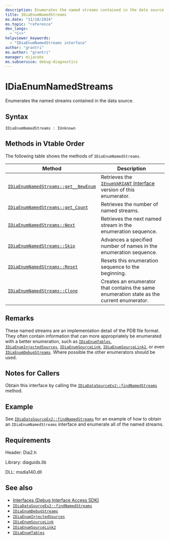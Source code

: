 ```yaml
---
description: Enumerates the named streams contained in the data source.
title: IDiaEnumNamedStreams
ms.date: "11/18/2024"
ms.topic: "reference"
dev_langs:
  - "C++"
helpviewer_keywords:
  - "IDiaEnumNamedStreams interface"
author: "grantri"
ms.author: "grantri"
manager: mijacobs
ms.subservice: debug-diagnostics
---
```


# IDiaEnumNamedStreams

Enumerates the named streams contained in the data source.

## Syntax

`IDiaEnumNamedStreams : IUnknown`

## Methods in Vtable Order

The following table shows the methods of `IDiaEnumNamedStreams`.

|Method|Description|
|------------|-----------------|
|[`IDiaEnumNamedStreams::get__NewEnum`](../../debugger/debug-interface-access/idiaenumnamedstreams-get-newenum.md)|Retrieves the [`IEnumVARIANT` Interface](/previous-versions/windows/desktop/api/oaidl/nn-oaidl-ienumvariant) version of this enumerator.|
|[`IDiaEnumNamedStreams::get_Count`](../../debugger/debug-interface-access/idiaenumnamedstreams-get-count.md)|Retrieves the number of named streams.|
|[`IDiaEnumNamedStreams::Next`](../../debugger/debug-interface-access/idiaenumnamedstreams-next.md)|Retrieves the next named stream in the enumeration sequence.|
|[`IDiaEnumNamedStreams::Skip`](../../debugger/debug-interface-access/idiaenumnamedstreams-skip.md)|Advances a specified number of names in the enumeration sequence.|
|[`IDiaEnumNamedStreams::Reset`](../../debugger/debug-interface-access/idiaenumnamedstreams-reset.md)|Resets this enumeration sequence to the beginning.|
|[`IDiaEnumNamedStreams::Clone`](../../debugger/debug-interface-access/idiaenumnamedstreams-clone.md)|Creates an enumerator that contains the same enumeration state as the current enumerator.|

## Remarks

 These named streams are an implementation detail of the PDB file format. They often contain information that can more appropriately be enumerated with a better enumeration, such as  [`IDiaEnumTables`](../../debugger/debug-interface-access/idiaenumtables.md), [`IDiaEnumInjectedSources`](../../debugger/debug-interface-access/idiaenuminjectedsources.md), [`IDiaEnumSourceLink`](../../debugger/debug-interface-access/idiaenumsourcelink.md), [`IDiaEnumSourceLink2`](../../debugger/debug-interface-access/idiaenumsourcelink2.md), or even [`IDiaEnumDebugStreams`](../../debugger/debug-interface-access/idiaenumdebugstreams.md). Where possible the other enumerators should be used.

## Notes for Callers

Obtain this interface by calling the [`IDiaDataSourceEx2::findNamedStreams`](../../debugger/debug-interface-access/idiadatasourceex2-findnamedstreams.md) method.

## Example

See [`IDiaDataSourceEx2::findNamedStreams`](../../debugger/debug-interface-access/idiadatasourceex2-findnamedstreams.md) for an example of how to obtain an `IDiaEnumNamedStreams` interface and enumerate all of the named streams.

## Requirements

Header: Dia2.h

Library: diaguids.lib

DLL: msdia140.dll

## See also

- [Interfaces (Debug Interface Access SDK)](../../debugger/debug-interface-access/interfaces-debug-interface-access-sdk.md)
- [`IDiaDataSourceEx2::findNamedStreams`](../../debugger/debug-interface-access/idiadatasourceex2-findnamedstreams.md)
- [`IDiaEnumDebugStreams`](../../debugger/debug-interface-access/idiaenumdebugstreams.md)
- [`IDiaEnumInjectedSources`](../../debugger/debug-interface-access/idiaenuminjectedsources.md)
- [`IDiaEnumSourceLink`](../../debugger/debug-interface-access/idiaenumsourcelink.md)
- [`IDiaEnumSourceLink2`](../../debugger/debug-interface-access/idiaenumsourcelink2.md)
- [`IDiaEnumTables`](../../debugger/debug-interface-access/idiaenumtables.md)
